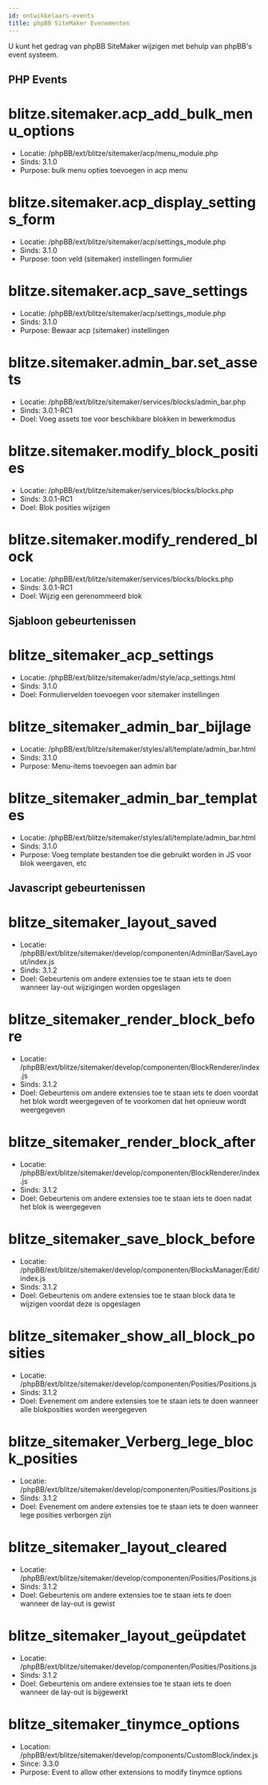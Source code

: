 ```yaml
---
id: ontwikkelaars-events
title: phpBB SiteMaker Evenementen
---
```


U kunt het gedrag van phpBB SiteMaker wijzigen met behulp van phpBB's event systeem.

## PHP Events

# blitze.sitemaker.acp_add_bulk_menu_options

- Locatie: /phpBB/ext/blitze/sitemaker/acp/menu_module.php
- Sinds: 3.1.0
- Purpose: bulk menu opties toevoegen in acp menu

# blitze.sitemaker.acp_display_settings_form

- Locatie: /phpBB/ext/blitze/sitemaker/acp/settings_module.php
- Sinds: 3.1.0
- Purpose: toon veld (sitemaker) instellingen formulier

# blitze.sitemaker.acp_save_settings

- Locatie: /phpBB/ext/blitze/sitemaker/acp/settings_module.php
- Sinds: 3.1.0
- Purpose: Bewaar acp (sitemaker) instellingen

# blitze.sitemaker.admin_bar.set_assets

- Locatie: /phpBB/ext/blitze/sitemaker/services/blocks/admin_bar.php
- Sinds: 3.0.1-RC1
- Doel: Voeg assets toe voor beschikbare blokken in bewerkmodus

# blitze.sitemaker.modify_block_posities

- Locatie: /phpBB/ext/blitze/sitemaker/services/blocks/blocks.php
- Sinds: 3.0.1-RC1
- Doel: Blok posities wijzigen

# blitze.sitemaker.modify_rendered_block

- Locatie: /phpBB/ext/blitze/sitemaker/services/blocks/blocks.php
- Sinds: 3.0.1-RC1
- Doel: Wijzig een gerenommeerd blok

## Sjabloon gebeurtenissen

# blitze_sitemaker_acp_settings

- Locatie: /phpBB/ext/blitze/sitemaker/adm/style/acp_settings.html
- Sinds: 3.1.0
- Doel: Formuliervelden toevoegen voor sitemaker instellingen

# blitze_sitemaker_admin_bar_bijlage

- Locatie: /phpBB/ext/blitze/sitemaker/styles/all/template/admin_bar.html
- Sinds: 3.1.0
- Purpose: Menu-items toevoegen aan admin bar

# blitze_sitemaker_admin_bar_templates

- Locatie: /phpBB/ext/blitze/sitemaker/styles/all/template/admin_bar.html
- Sinds: 3.1.0
- Purpose: Voeg template bestanden toe die gebruikt worden in JS voor blok weergaven, etc

## Javascript gebeurtenissen

# blitze_sitemaker_layout_saved

- Locatie: /phpBB/ext/blitze/sitemaker/develop/componenten/AdminBar/SaveLayout/index.js
- Sinds: 3.1.2
- Doel: Gebeurtenis om andere extensies toe te staan iets te doen wanneer lay-out wijzigingen worden opgeslagen

# blitze_sitemaker_render_block_before

- Locatie: /phpBB/ext/blitze/sitemaker/develop/componenten/BlockRenderer/index.js
- Sinds: 3.1.2
- Doel: Gebeurtenis om andere extensies toe te staan iets te doen voordat het blok wordt weergegeven of te voorkomen dat het opnieuw wordt weergegeven

# blitze_sitemaker_render_block_after

- Locatie: /phpBB/ext/blitze/sitemaker/develop/componenten/BlockRenderer/index.js
- Sinds: 3.1.2
- Doel: Gebeurtenis om andere extensies toe te staan iets te doen nadat het blok is weergegeven

# blitze_sitemaker_save_block_before

- Locatie: /phpBB/ext/blitze/sitemaker/develop/componenten/BlocksManager/Edit/index.js
- Sinds: 3.1.2
- Doel: Gebeurtenis om andere extensies toe te staan block data te wijzigen voordat deze is opgeslagen

# blitze_sitemaker_show_all_block_posities

- Locatie: /phpBB/ext/blitze/sitemaker/develop/componenten/Posities/Positions.js
- Sinds: 3.1.2
- Doel: Evenement om andere extensies toe te staan iets te doen wanneer alle blokposities worden weergegeven

# blitze_sitemaker_Verberg_lege_block_posities

- Locatie: /phpBB/ext/blitze/sitemaker/develop/componenten/Posities/Positions.js
- Sinds: 3.1.2
- Doel: Evenement om andere extensies toe te staan iets te doen wanneer lege posities verborgen zijn

# blitze_sitemaker_layout_cleared

- Locatie: /phpBB/ext/blitze/sitemaker/develop/componenten/Posities/Positions.js
- Sinds: 3.1.2
- Doel: Gebeurtenis om andere extensies toe te staan iets te doen wanneer de lay-out is gewist

# blitze_sitemaker_layout_geüpdatet

- Locatie: /phpBB/ext/blitze/sitemaker/develop/componenten/Posities/Positions.js
- Sinds: 3.1.2
- Doel: Gebeurtenis om andere extensies toe te staan iets te doen wanneer de lay-out is bijgewerkt

# blitze_sitemaker_tinymce_options

- Location: /phpBB/ext/blitze/sitemaker/develop/components/CustomBlock/index.js
- Since: 3.3.0
- Purpose: Event to allow other extensions to modify tinymce options